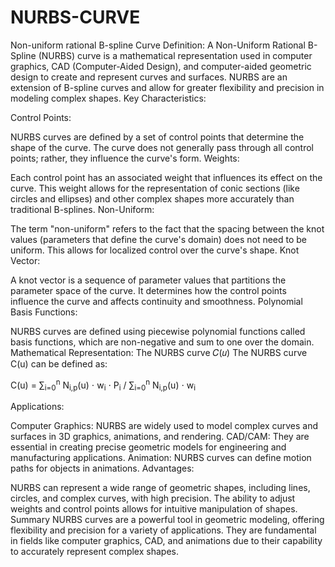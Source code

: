 # NURBS-CURVE
Non-uniform rational B-spline Curve
Definition: A Non-Uniform Rational B-Spline (NURBS) curve is a mathematical representation used in computer graphics, CAD (Computer-Aided Design), and computer-aided geometric design to create and represent curves and surfaces. NURBS are an extension of B-spline curves and allow for greater flexibility and precision in modeling complex shapes.
Key Characteristics:

Control Points:

NURBS curves are defined by a set of control points that determine the shape of the curve. The curve does not generally pass through all control points; rather, they influence the curve's form.
Weights:

Each control point has an associated weight that influences its effect on the curve. This weight allows for the representation of conic sections (like circles and ellipses) and other complex shapes more accurately than traditional B-splines.
Non-Uniform:

The term "non-uniform" refers to the fact that the spacing between the knot values (parameters that define the curve's domain) does not need to be uniform. This allows for localized control over the curve's shape.
Knot Vector:

A knot vector is a sequence of parameter values that partitions the parameter space of the curve. It determines how the control points influence the curve and affects continuity and smoothness.
Polynomial Basis Functions:

NURBS curves are defined using piecewise polynomial functions called basis functions, which are non-negative and sum to one over the domain.
Mathematical Representation: The NURBS curve 𝐶(𝑢)
The NURBS curve C(u) can be defined as:

C(u) = ∑<sub>i=0</sub><sup>n</sup> N<sub>i,p</sub>(u) ⋅ w<sub>i</sub> ⋅ P<sub>i</sub> 
/ ∑<sub>i=0</sub><sup>n</sup> N<sub>i,p</sub>(u) ⋅ w<sub>i</sub>



Applications:

Computer Graphics: NURBS are widely used to model complex curves and surfaces in 3D graphics, animations, and rendering.
CAD/CAM: They are essential in creating precise geometric models for engineering and manufacturing applications.
Animation: NURBS curves can define motion paths for objects in animations.
Advantages:

NURBS can represent a wide range of geometric shapes, including lines, circles, and complex curves, with high precision.
The ability to adjust weights and control points allows for intuitive manipulation of shapes.
Summary
NURBS curves are a powerful tool in geometric modeling, offering flexibility and precision for a variety of applications. They are fundamental in fields like computer graphics, CAD, and animations due to their capability to accurately represent complex shapes.


